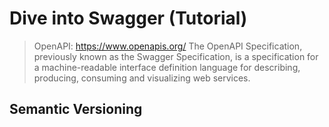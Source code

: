 # Dive into Swagger (Tutorial)

> OpenAPI: https://www.openapis.org/
> The OpenAPI Specification, previously known as the Swagger Specification, is a specification for a machine-readable interface definition language for describing, producing, consuming and visualizing web services.

## Semantic Versioning


